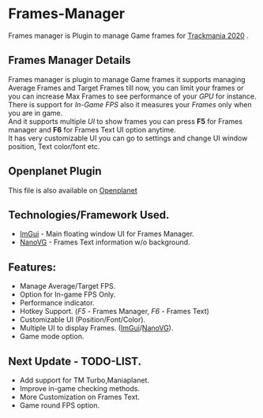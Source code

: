 # Frames-Manager
Frames manager is Plugin to manage Game frames for [Trackmania 2020](https://www.trackmania.com/) .

## Frames Manager Details
Frames manager is plugin to manage Game frames it supports managing Average Frames and Target Frames till now,
you can limit your frames or you can increase Max Frames to see performance of your _GPU_ for instance.</br>
There is support for _In-Game FPS_ also it measures your _Frames_ only when you are in game. </br>
And it supports multiple _UI_ to show frames you can press **F5** for Frames manager and **F6** for Frames Text UI option anytime.</br>
It has very customizable UI you can go to settings and change UI window position, Text color/font etc.

## Openplanet Plugin
This file is also available on [Openplanet](https://openplanet.nl/files/157)

## Technologies/Framework Used.
- [ImGui](https://openplanet.nl/docs/group/UI) - Main floating window UI for Frames Manager. 
- [NanoVG](https://openplanet.nl/docs/group/NanoVG) - Frames Text information w/o background.


## Features:
- Manage Average/Target FPS.
- Option for In-game FPS Only.
- Performance indicator.
- Hotkey Support. (_F5_ - Frames Manager, _F6_ - Frames Text)
- Customizable UI (Position/Font/Color).
- Multiple UI to display Frames. ([ImGui](https://openplanet.nl/docs/group/UI)/[NanoVG](https://openplanet.nl/docs/group/NanoVG)).
- Game mode option.


## Next Update - TODO-LIST.
- Add support for TM Turbo,Maniaplanet.
- Improve in-game checking methods.
- More Customization on Frames Text.
- Game round FPS option.